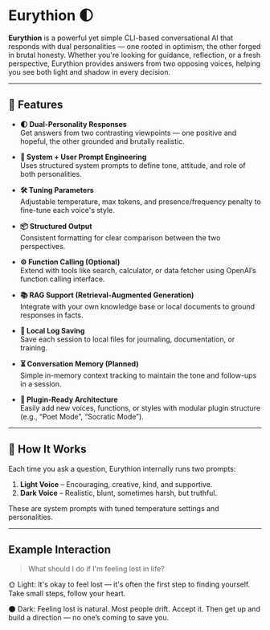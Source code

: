 # Eurythion 🌓

**Eurythion** is a powerful yet simple CLI-based conversational AI that responds with dual personalities — one rooted in optimism, the other forged in brutal honesty. Whether you're looking for guidance, reflection, or a fresh perspective, Eurythion provides answers from two opposing voices, helping you see both light and shadow in every decision.

---

## 🔮 Features

- **🌓 Dual-Personality Responses**  
  Get answers from two contrasting viewpoints — one positive and hopeful, the other grounded and brutally realistic.

- **📜 System + User Prompt Engineering**  
  Uses structured system prompts to define tone, attitude, and role of both personalities.

- **🛠️ Tuning Parameters**  
  Adjustable temperature, max tokens, and presence/frequency penalty to fine-tune each voice's style.

- **📦 Structured Output**  
  Consistent formatting for clear comparison between the two perspectives.

- **⚙️ Function Calling (Optional)**  
  Extend with tools like search, calculator, or data fetcher using OpenAI’s function calling interface.

- **📚 RAG Support (Retrieval-Augmented Generation)**  
  Integrate with your own knowledge base or local documents to ground responses in facts.

- **📂 Local Log Saving**  
  Save each session to local files for journaling, documentation, or training.

- **⏳ Conversation Memory (Planned)**  
  Simple in-memory context tracking to maintain the tone and follow-ups in a session.

- **🧩 Plugin-Ready Architecture**  
  Easily add new voices, functions, or styles with modular plugin structure (e.g., “Poet Mode”, “Socratic Mode”).

---

## 🧠 How It Works

Each time you ask a question, Eurythion internally runs two prompts:

1. **Light Voice** – Encouraging, creative, kind, and supportive.
2. **Dark Voice** – Realistic, blunt, sometimes harsh, but truthful.

These are system prompts with tuned temperature settings and personalities.

---
## Example Interaction 

> What should I do if I'm feeling lost in life?

🌞 Light: It's okay to feel lost — it's often the first step to finding yourself. Take small steps, follow your heart.

🌑 Dark: Feeling lost is natural. Most people drift. Accept it. Then get up and build a direction — no one’s coming to save you.
